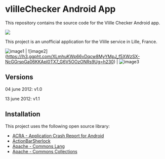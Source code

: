 # vlilleChecker  Android App

This repository contains the source code for the Vlille Checker Android app.

<a href="https://play.google.com/store/apps/details?id=com.vlille.checker" alt="Download from Google Play">
  <img src="http://www.android.com/images/brand/android_app_on_play_large.png">
</a>

This project is an unofficial application for the Vlille service in Lille, France.

![image1](https://lh3.ggpht.com/0GK3MgMhnZstnmlYGUdOtByPoMcfnyOegngBwC5S1jEqkaRhjjKB8gV3o1DplVVyRzE=h230) | ![image2]
(https://lh3.ggpht.com/XLmhuKWp66vDqcw8MyYMpJ_f5XWzSX-NcGGrspGa06KKApI0TX7_G6V5OOzONRs9Ug=h230) | ![image3](https://lh5.ggpht.com/j5qT7j1nbIC2kqUmgBCSImiZnE5QxTZmjK0xW0UNmaBSJt8TX0quPtyhSWbvwsQ8Mg=h230)

## Versions

04 june 2012: v1.0
 	
13 june 2012: v1.1

## Installation

This project uses the following open source library:

* [ACRA - Application Crash Report for Android](http://code.google.com/p/acra/)
* [ActionBarSherlock](https://github.com/JakeWharton/ActionBarSherlock)
* [Apache - Commons Lang](http://commons.apache.org/lang/)
* [Apache - Commons Collections](http://commons.apache.org/collections/)
